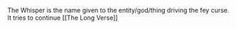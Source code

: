 The Whisper is the name given to the entity/god/thing driving the fey curse. It tries to continue [[The Long Verse]]